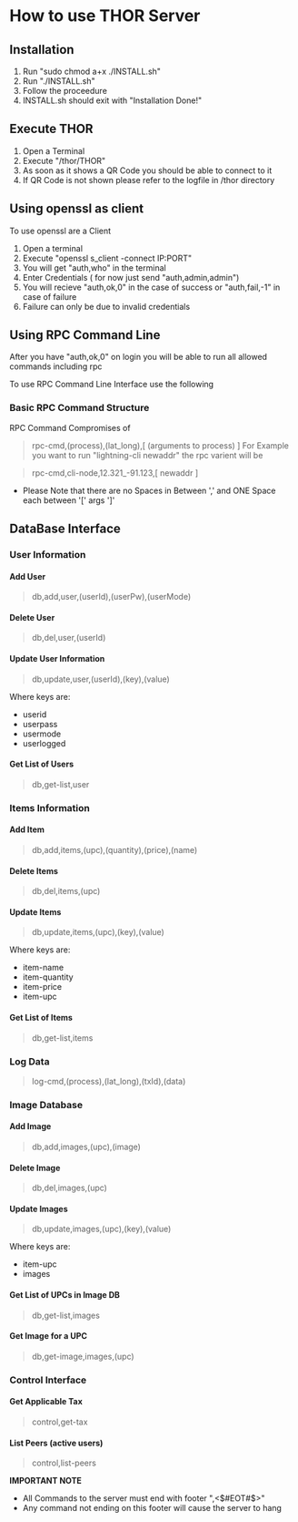 # How to use THOR Server

## Installation

1. Run "sudo chmod a+x ./INSTALL.sh"
2. Run "./INSTALL.sh"
3. Follow the proceedure
4. INSTALL.sh should exit with "Installation Done!"

## Execute THOR

1. Open a Terminal
2. Execute "/thor/THOR"
3. As soon as it shows a QR Code you should be able to connect to it
4. If QR Code is not shown please refer to the logfile in /thor directory

## Using openssl as client

To use openssl are a Client

1. Open a terminal
2. Execute "openssl s_client -connect IP:PORT"
3. You will get "auth,who" in the terminal
4. Enter Credentials ( for now just send "auth,admin,admin")
5. You will recieve "auth,ok,0" in the case of success or "auth,fail,-1" in case of failure
6. Failure can only be due to invalid credentials

## Using RPC Command Line

After you have "auth,ok,0" on login you will be able to run all allowed commands including rpc

To use RPC Command Line Interface use the following

### Basic RPC Command Structure

RPC Command Compromises of
 > rpc-cmd,(process),(lat_long),[ (arguments to process) ]
For Example you want to run "lightning-cli newaddr" the rpc varient will be

 > rpc-cmd,cli-node,12.321_-91.123,[ newaddr ]
 
* Please Note that there are no Spaces in Between ',' and ONE Space each between '['<space> args <space>']'

## DataBase Interface

### User Information

#### Add User

 > db,add,user,(userId),(userPw),(userMode)
 
#### Delete User
 
 > db,del,user,(userId)
 
#### Update User Information

 > db,update,user,(userId),(key),(value)
 
 Where keys are:
 * userid
 * userpass
 * usermode
 * userlogged
 
#### Get List of Users

 > db,get-list,user
 
### Items Information

#### Add Item

 > db,add,items,(upc),(quantity),(price),(name)
 
#### Delete Items

 > db,del,items,(upc)
 
#### Update Items

 > db,update,items,(upc),(key),(value)
 
 Where keys are:
 * item-name
 * item-quantity
 * item-price
 * item-upc
 
#### Get List of Items

 > db,get-list,items

### Log Data

 > log-cmd,(process),(lat_long),(txId),(data)
 
### Image Database

#### Add Image

 > db,add,images,(upc),(image)
 
#### Delete Image

 > db,del,images,(upc)
 
#### Update Images

 > db,update,images,(upc),(key),(value)
 
 Where keys are:
 * item-upc
 * images
 
#### Get List of UPCs in Image DB

 > db,get-list,images
 
#### Get Image for a UPC

 > db,get-image,images,(upc)
 
### Control Interface

#### Get Applicable Tax

 > control,get-tax
 
#### List Peers (active users)

 > control,list-peers
 


 **IMPORTANT NOTE**

 * All Commands to the server must end with footer ",<$#EOT#$>"
 * Any command not ending on this footer will cause the server to hang
